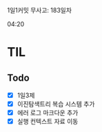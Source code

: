 1일1커밋 무사고: 183일차

04:20

# TIL

## Todo

- [x] 1일3제
- [x] 이진탐색트리 복습 시스템 추가
- [x] 에러 로그 마크다운 추가
- [x] 실행 컨텍스트 자료 이동
